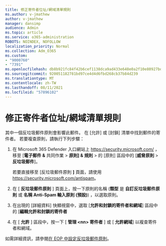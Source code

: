 ```yaml
---
title: 修正寄件者位址/網域清單規則
ms.author: v-jmathew
author: v-jmathew
manager: dansimp
audience: Admin
ms.topic: article
ms.service: o365-administration
ROBOTS: NOINDEX, NOFOLLOW
localization_priority: Normal
ms.collection: Adm_O365
ms.custom:
- "9000760"
- "7391"
ms.openlocfilehash: db8b921fc84f42b6cef1138dca9ad433e648e0a2f10e80927bd5b0222bfeae3b
ms.sourcegitcommit: 920051182781bd97ce4d4d6fbd268cb37b84d239
ms.translationtype: MT
ms.contentlocale: zh-TW
ms.lasthandoff: 08/11/2021
ms.locfileid: "57896102"
---
```

# <a name="fix-sender-addressdomain-list-rules"></a>修正寄件者位址/網域清單規則

其中一個反垃圾郵件原則會影響此郵件。 在 [允許] 或 [封鎖] 清單中找到郵件的寄件者。 若要複查原則，請執行下列步驟：

1. 在 Microsoft 365 Defender 入口網站上 <https://security.microsoft.com/> ，移至 [**電子郵件 &** 共同作業 \> **原則] & 規則** \> 的 [原則] 區段中的 [**威脅原則** \> **反垃圾郵件**]。 

   若要直接移至 [反垃圾郵件原則 **]** 頁面，請使用 <https://security.microsoft.com/antispam>。

2. 在 [ **反垃圾郵件原則** ] 頁面上，按一下原則的名稱 (**類型** 是 **自訂反垃圾郵件原則** 或 **名稱** **Anti-Spam 輸入原則 (預設)**) ，以選取原則。
3. 在出現的 [詳細資料] 快顯視窗中，選取 [**允許和封鎖的寄件者和網域**] 區段中的 [**編輯允許和封鎖的寄件者**
4. 在 [ **允許** ] 區段中，按一下 [ **管理 \<nn\> 寄件者** ] 或 [ **允許網域**] 以複查寄件者和網域。

如需詳細資訊，請參閱[在 EOP 中設定反垃圾郵件原則](https://docs.microsoft.com/microsoft-365/security/office-365-security/configure-your-spam-filter-policies)。
